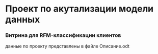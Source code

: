 # Проект по акутализации модели данных

### Витрина для RFM-классификации клиентов

данные по проекту представлены в файле Описание.odt

